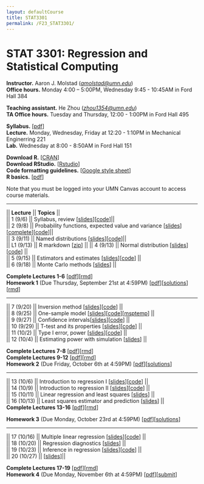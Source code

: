 ```yaml
---
layout: defaultCourse
title: STAT3301
permalink: /F23_STAT3301/
---
```


# STAT 3301: Regression and Statistical Computing 
**Instructor.** Aaron J. Molstad (*amolstad@umn.edu*)  
**Office hours.** Monday 4:00 – 5:00PM, Wednesday 9:45 - 10:45AM in Ford Hall 384  

**Teaching assistant.** He Zhou (*zhou1354@umn.edu*)  
**TA Office hours.** Tuesday and Thursday, 12:00 - 1:00PM in Ford Hall 495  

**Syllabus.** [[pdf](https://canvas.umn.edu/files/37590300/download?download_frd=1)]   
**Lecture.** Monday, Wednesday, Friday at 12:20 - 1:10PM in Mechanical Enginerring 221  
**Lab.** Wednesday at 8:00 - 8:50AM in Ford Hall 151  

**Download R.** [[CRAN](https://cran.r-project.org/)]  
**Download RStudio.** [[Rstudio](https://posit.co/download/rstudio-desktop/)]  
**Code formatting guidelines.** [[Google style sheet](https://web.stanford.edu/class/cs109l/unrestricted/resources/google-style.html)]  
**R basics.** [[pdf](https://cran.r-project.org/doc/contrib/Paradis-rdebuts_en.pdf)]  


Note that you must be logged into your UMN Canvas account to access course materials.   


----------------------

||  **Lecture** ||  **Topics** ||  
|| 1 (9/6)  || Syllabus, review [[slides](https://canvas.umn.edu/files/37590274/download?download_frd=1)][[code](https://canvas.umn.edu/files/37590284/download?download_frd=1)]||   
|| 2 (9/8)  || Probability functions, expected value and variance [[slides](https://canvas.umn.edu/files/37650895/download?download_frd=1)][[complete](https://canvas.umn.edu/files/37651287/download?download_frd=1)][[code](https://canvas.umn.edu/files/37651274/download?download_frd=1)]||   
|| 3 (9/11)  || Named distributions [[slides](https://canvas.umn.edu/files/37698603/download?download_frd=1)][[code](https://canvas.umn.edu/files/37699127/download?download_frd=1)]||  
|| L1 (9/13) || R markdown [[zip](https://canvas.umn.edu/files/37811239/download?download_frd=1)] || 
|| 4 (9/13) || Normal distribution [[slides](https://canvas.umn.edu/files/37757192/download?download_frd=1)][[code](https://canvas.umn.edu/files/37757214/download?download_frd=1)]  ||    
|| 5 (9/15) || Estimators and estimates [[slides](https://canvas.umn.edu/files/37811182/download?download_frd=1)][[code](https://canvas.umn.edu/files/37811440/download?download_frd=1)] ||  
|| 6 (9/18) || Monte Carlo methods [[slides](https://canvas.umn.edu/files/37862696/download?download_frd=1)] ||  
   
**Complete Lectures 1-6** [[pdf](https://canvas.umn.edu/files/38553322/download?download_frd=1)][[rmd](https://canvas.umn.edu/files/38553313/download?download_frd=1)]   
**Homework 1** (Due Thursday, September 21st at 4:59PM) [[pdf](https://canvas.umn.edu/files/37706333/download?download_frd=1)][[solutions](https://canvas.umn.edu/files/38020594/download?download_frd=1)][[rmd](https://canvas.umn.edu/files/38020596/download?download_frd=1)] 

----------------------


|| 7 (9/20) || Inversion method [[slides](https://canvas.umn.edu/files/37972329/download?download_frd=1)][[code](https://canvas.umn.edu/files/37972506/download?download_frd=1)] ||    
|| 8 (9/25) || One-sample model [[slides](https://canvas.umn.edu/files/38105404/download?download_frd=1)][[code](https://canvas.umn.edu/files/38105545/download?download_frd=1)][[msptemp](https://canvas.umn.edu/files/38105484/download?download_frd=1)] ||   
|| 9 (9/27) || Confidence intervals[[slides](https://canvas.umn.edu/files/38173213/download?download_frd=1)][[code](https://canvas.umn.edu/files/38173541/download?download_frd=1)] ||  
|| 10 (9/29) || T-test and its properties [[slides](https://canvas.umn.edu/files/38288040/download?download_frd=1)][[code](https://canvas.umn.edu/files/38227029/download?download_frd=1)] ||    
|| 11 (10/2) || Type I error, power [[slides](https://canvas.umn.edu/files/38290034/download?download_frd=1)][[code](https://canvas.umn.edu/files/38290848/download?download_frd=1)]  ||   
|| 12 (10/4) || Estimating power with simulation [[slides](https://canvas.umn.edu/files/38358089/download?download_frd=1)] ||    

**Complete Lectures 7-8** [[pdf](https://canvas.umn.edu/files/38553324/download?download_frd=1)][[rmd](https://canvas.umn.edu/files/38553318/download?download_frd=1)]  
**Complete Lectures 9-12** [[pdf](https://canvas.umn.edu/files/38553325/download?download_frd=1)][[rmd](https://canvas.umn.edu/files/38553319/download?download_frd=1)]     
**Homework 2** (Due Friday, October 6th at 4:59PM) [[pdf](https://canvas.umn.edu/files/38556535/download?download_frd=1)][[solutions](https://canvas.umn.edu/files/38500383/download?download_frd=1)]     

----------------------

|| 13 (10/6) || Introduction to regression I [[slides](https://canvas.umn.edu/files/38420844/download?download_frd=1)][[code](https://canvas.umn.edu/files/38420856/download?download_frd=1)] ||    
|| 14 (10/9) || Introduction to regression II [[slides](https://canvas.umn.edu/files/38489123/download?download_frd=1)][[code](https://canvas.umn.edu/files/38553961/download?download_frd=1)] ||  
|| 15 (10/11) || Linear regression and least squares [[slides](https://canvas.umn.edu/files/38552431/download?download_frd=1)] ||   
|| 16 (10/13) || Least squares estimator and prediction [[slides](https://canvas.umn.edu/files/38615436/download?download_frd=1)] ||  
 **Complete Lectures 13-16** [[pdf](https://canvas.umn.edu/files/38906433/download?download_frd=1)][[rmd](https://canvas.umn.edu/files/38906434/download?download_frd=1)]   



**Homework 3** (Due Monday, October 23rd at 4:59PM) [[pdf](https://canvas.umn.edu/files/38645429/download?download_frd=1)][[solutions](https://canvas.umn.edu/files/38922390/download?download_frd=1)]    

-------------------------

|| 17 (10/16) || Multiple linear regression [[slides](https://canvas.umn.edu/files/38672411/download?download_frd=1)][[code](https://canvas.umn.edu/files/38672414/download?download_frd=1)] ||  
|| 18 (10/20) || Regression diagnostics [[slides](https://canvas.umn.edu/files/38800329/download?download_frd=1)] ||   
|| 19 (10/23) || Inference in regression [[slides](https://canvas.umn.edu/files/38855828/download?download_frd=1)][[code](https://canvas.umn.edu/files/38855934/download?download_frd=1)] ||     
|| 20 (10/27) || [[slides](https://canvas.umn.edu/files/38978383/download?download_frd=1)]||     

**Complete Lectures 17-19** [[pdf](https://canvas.umn.edu/files/38906765/download?download_frd=1)][[rmd](https://canvas.umn.edu/files/38906769/download?download_frd=1)]   
**Homework 4** (Due Monday, November 6th at 4:59PM) [[pdf](https://canvas.umn.edu/files/38922295/download?download_frd=1)][[submit](https://canvas.umn.edu/courses/389122/assignments/3503812)]  
 